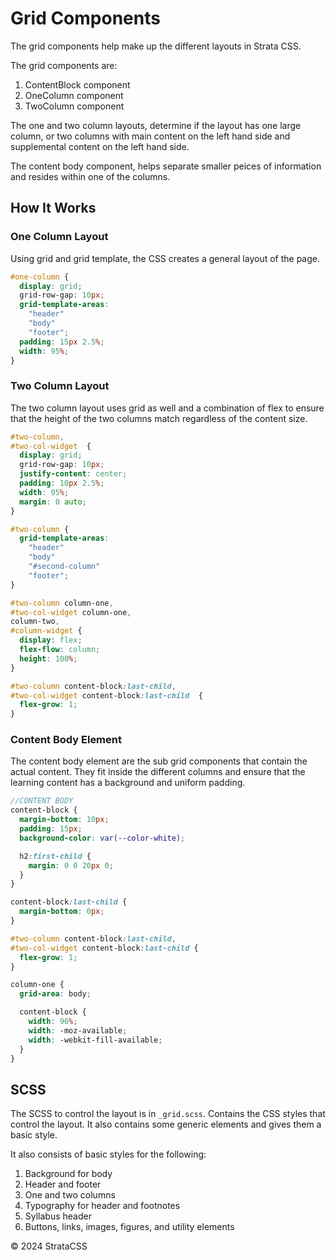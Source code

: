 # Grid Components

The grid components help make up the different layouts in Strata CSS.

The grid components are:

1. ContentBlock component
2. OneColumn component
3. TwoColumn component

The one and two column layouts, determine if the layout has one large column, or two columns with main content on the left hand side and supplemental content on the left hand side.

The content body component, helps separate smaller peices of information and resides within one of the columns.

## How It Works

### One Column Layout

Using grid and grid template, the CSS creates a general layout of the page.

```scss
#one-column {
  display: grid;
  grid-row-gap: 10px;
  grid-template-areas:
    "header"
    "body"
    "footer";
  padding: 15px 2.5%;
  width: 95%;
}
```

### Two Column Layout

The two column layout uses grid as well and a combination of flex to ensure that the height of the two columns match regardless of the content size.

```scss
#two-column,
#two-col-widget  {
  display: grid;
  grid-row-gap: 10px;
  justify-content: center;
  padding: 10px 2.5%;
  width: 95%;
  margin: 0 auto;
}

#two-column {
  grid-template-areas:
    "header"
    "body"
    "#second-column"
    "footer";
}

#two-column column-one,
#two-col-widget column-one,
column-two,
#column-widget {
  display: flex;
  flex-flow: column;
  height: 100%;
}

#two-column content-block:last-child,
#two-col-widget content-block:last-child  {
  flex-grow: 1;
}
```

### Content Body Element

The content body element are the sub grid components that contain the actual content. They fit inside the different columns and ensure that the learning content has a background and uniform padding.

```scss
//CONTENT BODY
content-block {
  margin-bottom: 10px;
  padding: 15px;
  background-color: var(--color-white);

  h2:first-child {
    margin: 0 0 20px 0;
  }
}

content-block:last-child {
  margin-bottom: 0px;
}

#two-column content-block:last-child,
#two-col-widget content-block:last-child {
  flex-grow: 1;
}

column-one {
  grid-area: body;

  content-block {
    width: 96%;
    width: -moz-available;
    width: -webkit-fill-available;
  }
}
```

## SCSS

The SCSS to control the layout is in `_grid.scss`. Contains the CSS styles that control the layout. It also contains some generic elements and gives them a basic style.

It also consists of basic styles for the following:

1. Background for body
2. Header and footer
3. One and two columns
4. Typography for header and footnotes
5. Syllabus header
6. Buttons, links, images, figures, and utility elements
<div class="footer">
  <p>&copy; 2024 StrataCSS</p>
</div>
